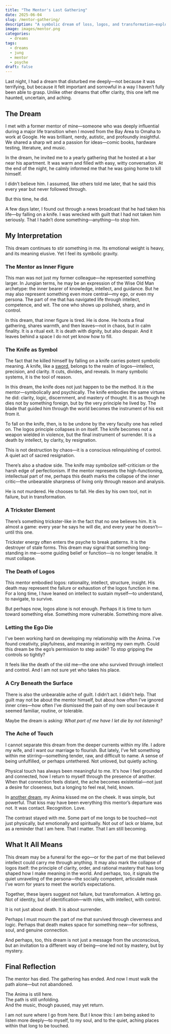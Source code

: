 ```yaml
---
title: "The Mentor's Last Gathering"
date: 2025-06-04
slug: /mentor-gathering/
description: "A symbolic dream of loss, logos, and transformation—explored through a Jungian lens"
image: images/mentor.png
categories:
  - dreams
tags:
  - dreams
  - jung
  - mentor
  - psyche
draft: false
---
```


Last night, I had a dream that disturbed me deeply—not because it was terrifying, but because it felt important and sorrowful in a way I haven’t fully been able to grasp. Unlike other dreams that offer clarity, this one left me haunted, uncertain, and aching.

## The Dream

I met with a former mentor of mine—someone who was deeply influential during a major life transition when I moved from the Bay Area to Omaha to work at Google. He was brilliant, nerdy, autistic, and profoundly insightful. We shared a sharp wit and a passion for ideas—comic books, hardware testing, literature, and music.

In the dream, he invited me to a yearly gathering that he hosted at a bar near his apartment. It was warm and filled with easy, witty conversation. At the end of the night, he calmly informed me that he was going home to kill himself.

I didn’t believe him. I assumed, like others told me later, that he said this every year but never followed through.

But this time, he did.

A few days later, I found out through a news broadcast that he had taken his life—by falling on a knife. I was wrecked with guilt that I had not taken him seriously. That I hadn’t done something—anything—to stop him.

## My Interpretation

This dream continues to stir something in me. Its emotional weight is heavy, and its meaning elusive. Yet I feel its symbolic gravity.

### The Mentor as Inner Figure

This man was not just my former colleague—he represented something larger. In Jungian terms, he may be an expression of the Wise Old Man archetype: the inner bearer of knowledge, intellect, and guidance. But he may also represent something even more central—my ego, or even my persona. The part of me that has navigated life through intellect, competence, and wit. The one who shows up polished, sharp, and in control.

In this dream, that inner figure is tired. He is done. He hosts a final gathering, shares warmth, and then leaves—not in chaos, but in calm finality. It is a ritual exit. It is death with dignity, but also despair. And it leaves behind a space I do not yet know how to fill.

### The Knife as Symbol

The fact that he killed himself by falling on a knife carries potent symbolic meaning. A knife, like a [sword](https://biddytarot.com/tarot-card-meanings/minor-arcana/suit-of-swords/), belongs to the realm of logos—intellect, precision, and clarity. It cuts, divides, and reveals. In many symbolic systems, it is the tool of reason.

In this dream, the knife does not just happen to be the method. It *is* the mentor—symbolically and psychically. The knife embodies the same virtues he did: clarity, logic, discernment, and mastery of thought. It is as though he dies not by something foreign, but by the very principle he lived by. The blade that guided him through the world becomes the instrument of his exit from it.

To fall on the knife, then, is to be undone by the very faculty one has relied on. The logos principle collapses in on itself. The knife becomes not a weapon wielded in violence, but the final instrument of surrender. It is a death by intellect, by clarity, by resignation.

This is not destruction by chaos—it is a conscious relinquishing of control. A quiet act of sacred resignation.

There’s also a shadow side. The knife may symbolize self-criticism or the harsh edge of perfectionism. If the mentor represents the high-functioning, intellectual part of me, perhaps this death marks the collapse of the inner critic—the unbearable sharpness of living only through reason and analysis.

He is not murdered. He chooses to fall. He dies by his own tool, not in failure, but in transformation.

### A Trickster Element

There’s something trickster-like in the fact that no one believes him. It is almost a game: every year he says he will die, and every year he doesn’t—until this one.

Trickster energy often enters the psyche to break patterns. It is the destroyer of stale forms. This dream may signal that something long-standing in me—some guiding belief or function—is no longer tenable. It must collapse.

### The Death of Logos

This mentor embodied logos: rationality, intellect, structure, insight. His death may represent the failure or exhaustion of the logos function in me. For a long time, I have leaned on intellect to sustain myself—to understand, to navigate, to survive.

But perhaps now, logos alone is not enough. Perhaps it is time to turn toward something else. Something more vulnerable. Something more alive.

### Letting the Ego Die

I've been working hard on developing my relationship with the Anima. I’ve found creativity, playfulness, and meaning in writing my own myth. Could this dream be the ego’s permission to step aside? To stop gripping the controls so tightly?

It feels like the death of the old me—the one who survived through intellect and control. And I am not sure yet who takes his place.

### A Cry Beneath the Surface

There is also the unbearable ache of guilt. I didn’t act. I didn’t help. That guilt may not be about the mentor himself, but about how often I’ve ignored inner cries—how often I’ve dismissed the pain of my own soul because it seemed familiar, routine, or tolerable.

Maybe the dream is asking: *What part of me have I let die by not listening?*

### The Ache of Touch

I cannot separate this dream from the deeper currents within my life. I adore my wife, and I want our marriage to flourish. But lately, I’ve felt something within me stirring—something tender, raw, and difficult to name. A sense of being unfulfilled, or perhaps untethered. Not unloved, but quietly aching.

Physical touch has always been meaningful to me. It's how I feel grounded and connected, how I return to myself through the presence of another. When that connection feels distant, the ache becomes existential—not just a desire for closeness, but a longing to feel real, held, known.

In [another dream](/posts/dreams/reunion/), my Anima kissed me on the cheek. It was simple, but powerful. That kiss may have been everything this mentor’s departure was not. It was contact. Recognition. Love.

The contrast stayed with me. Some part of me longs to be touched—not just physically, but emotionally and spiritually. Not out of lack or blame, but as a reminder that I am here. That I matter. That I am still becoming.

## What It All Means

This dream may be a funeral for the ego—or for the part of me that believed intellect could carry me through anything. It may also mark the collapse of logos itself: the principle of clarity, order, and rational mastery that has long shaped how I make meaning in the world. And perhaps, too, it signals the quiet unraveling of the persona—the socially competent, articulate mask I’ve worn for years to meet the world’s expectations.

Together, these layers suggest not failure, but transformation. A letting go. Not of identity, but of identification—with roles, with intellect, with control.

It is not just about death. It is about surrender.

Perhaps I must mourn the part of me that survived through cleverness and logic. Perhaps that death makes space for something new—for softness, soul, and genuine connection.

And perhaps, too, this dream is not just a message from the unconscious, but an invitation to a different way of being—one led not by mastery, but by mystery.

## Final Reflection

The mentor has died. The gathering has ended. And now I must walk the path alone—but not abandoned.

The Anima is still here.  
The path is still unfolding.  
And the music, though paused, may yet return.

I am not sure where I go from here. But I know this: I am being asked to listen more deeply—to myself, to my soul, and to the quiet, aching places within that long to be touched.
